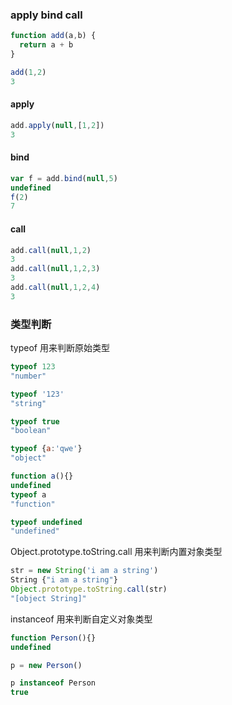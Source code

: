 ### apply bind call 
```js
function add(a,b) {
  return a + b
}

add(1,2)
3
```
#### apply
```js
add.apply(null,[1,2])
3
```
#### bind
```js
var f = add.bind(null,5)
undefined
f(2)
7
```
#### call
```js
add.call(null,1,2)
3
add.call(null,1,2,3)
3
add.call(null,1,2,4)
3
```
### 类型判断
typeof 用来判断原始类型  
```js
typeof 123
"number"

typeof '123'
"string"

typeof true
"boolean"

typeof {a:'qwe'}
"object"

function a(){}
undefined
typeof a
"function"

typeof undefined
"undefined"
```
Object.prototype.toString.call 用来判断内置对象类型  
```js
str = new String('i am a string')
String {"i am a string"}
Object.prototype.toString.call(str)
"[object String]"
```
instanceof 用来判断自定义对象类型  
```js
function Person(){}
undefined

p = new Person()

p instanceof Person
true
```


